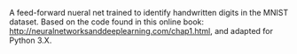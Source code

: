 A feed-forward nueral net trained to identify handwritten digits in the MNIST dataset. Based on the code found in this online book: http://neuralnetworksanddeeplearning.com/chap1.html, and adapted for Python 3.X. 
